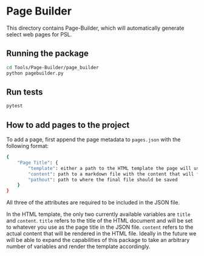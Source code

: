 # Page Builder

This directory contains Page-Builder, which will automatically generate select
web pages for PSL.

## Running the package

```bash
cd Tools/Page-Builder/page_builder
python pagebuilder.py
```

## Run tests

```bash
pytest
```

## How to add pages to the project

To add a page, first append the page metadata to `pages.json` with the following
format:

```bash
{
    "Page Title": {
        "template": either a path to the HTML template the page will use or null. If null, defaults to "../templates/page_template.html",
        "content": path to a markdown file with the content that will fill the template,
        "pathout": path to where the final file should be saved
    }
}
```

All three of the attributes are required to be included in the JSON file.

In the HTML template, the only two currently available variables are `title` and `content`.
`title` refers to the title of the HTML document and will be set to whatever you use
as the page title in the JSON file. `content` refers to the actual content that will
be rendered in the HTML file. Ideally in the future we will be able to expand
the capabilities of this package to take an arbitrary number of variables and render
the template accordingly.